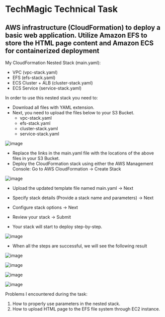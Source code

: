 # TechMagic Technical Task
## AWS infrastructure (CloudFormation) to deploy a basic web application. Utilize Amazon EFS to store the HTML page content and Amazon ECS for containerized deployment
My CloudFormation Nested Stack (main.yaml):
- VPC (vpc-stack.yaml)
- EFS (efs-stack.yaml)
- ECS Cluster + ALB (cluster-stack.yaml)
- ECS Service (service-stack.yaml)

In order to use this nested stack you need to:
- Download all files with YAML extension. 
- Next, you need to upload the files below to your S3 Bucket.
  - vpc-stack.yaml
  - efs-stack.yaml
  - cluster-stack.yaml
  - service-stack.yaml

![image](https://github.com/siyotsu/tm-devops-trainee-task/assets/109180406/fe132bb0-2afd-4383-8be7-9569039540c6)

- Replace the links in the main.yaml file with the locations of the above files in your S3 Bucket.
- Deploy the CloudFormation stack using either the AWS Management Console:
  Go to AWS CloudFormation -> Create Stack
  
![image](https://github.com/siyotsu/tm-devops-trainee-task/assets/109180406/9cfd08ec-4bc7-4e24-9ecb-9558f750874f)
  
- Upload the updated template file named main.yaml -> Next

- Specify stack details (Provide a stack name and parameters) -> Next

- Configure stack options -> Next

- Review your stack -> Submit

- Your stack will start to deploy step-by-step.
  
![image](https://github.com/siyotsu/tm-devops-trainee-task/assets/109180406/6c512d25-ac75-45a8-9d9c-7fe2f2a59a7e)

- When all the steps are successful, we will see the following result

![image](https://github.com/siyotsu/tm-devops-trainee-task/assets/109180406/9a147fb8-7259-449d-bb3e-af5ec0f32f5d)

![image](https://github.com/siyotsu/tm-devops-trainee-task/assets/109180406/bf173a78-d503-405b-b1ed-bf63477c0334)

![image](https://github.com/siyotsu/tm-devops-trainee-task/assets/109180406/ba609ca5-0309-45bb-813d-d70228cb953e)

![image](https://github.com/siyotsu/tm-devops-trainee-task/assets/109180406/6988232b-539c-43ef-8db8-a9761ced08b5)

Problems I encountered during the task:
1) How to properly use parameters in the nested stack.
2) How to upload HTML page to the EFS file system through EC2 instance.

